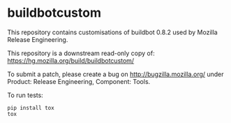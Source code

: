 # buildbotcustom
This repository contains customisations of buildbot 0.8.2 used by Mozilla Release Engineering.

This repository is a downstream read-only copy of:
https://hg.mozilla.org/build/buildbotcustom/

To submit a patch, please create a bug on http://bugzilla.mozilla.org/ under
Product: Release Engineering, Component: Tools.

To run tests:
```
pip install tox
tox
```
